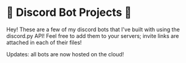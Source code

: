 # 🤖 Discord Bot Projects 🤖

Hey! These are a few of my discord bots that I've built with using the discord.py API! Feel free to add them to your servers; invite links are attached in each of their files!

Updates: all bots are now hosted on the cloud!
